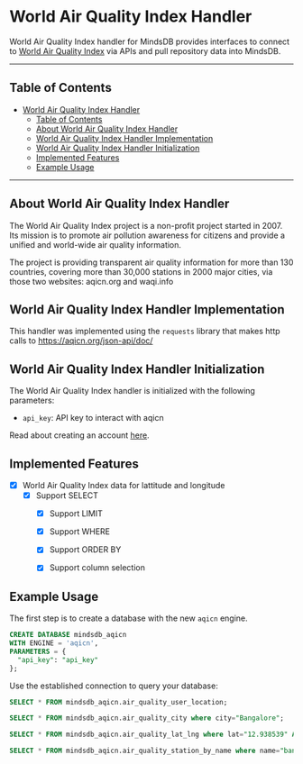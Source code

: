 # World Air Quality Index Handler

World Air Quality Index handler for MindsDB provides interfaces to connect to [World Air Quality Index](https://aqicn.org) via APIs and pull repository data into MindsDB.

---

## Table of Contents

- [World Air Quality Index Handler](#world-air-quality-index-handler)
  - [Table of Contents](#table-of-contents)
  - [About World Air Quality Index Handler](#about-world-air-quality-index-handler)
  - [World Air Quality Index Handler Implementation](#world-air-quality-index-handler-implementation)
  - [World Air Quality Index Handler Initialization](#world-air-quality-index-handler-initialization)
  - [Implemented Features](#implemented-features)
  - [Example Usage](#example-usage)

---

## About World Air Quality Index Handler

The World Air Quality Index project is a non-profit project started in 2007. Its mission is to promote air pollution awareness for citizens and provide a unified and world-wide air quality information.

The project is providing transparent air quality information for more than 130 countries, covering more than 30,000 stations in 2000 major cities, via those two websites: aqicn.org and waqi.info


## World Air Quality Index Handler Implementation

This handler was implemented using the `requests` library that makes http calls to https://aqicn.org/json-api/doc/

## World Air Quality Index Handler Initialization

The World Air Quality Index handler is initialized with the following parameters:

- `api_key`: API key to interact with aqicn

Read about creating an account [here](https://aqicn.org/api/).

## Implemented Features

- [x] World Air Quality Index data for lattitude and longitude
  - [x] Support SELECT
    - [x] Support LIMIT
    - [x] Support WHERE
    - [x] Support ORDER BY
    - [x] Support column selection


## Example Usage

The first step is to create a database with the new `aqicn` engine. 

~~~~sql
CREATE DATABASE mindsdb_aqicn
WITH ENGINE = 'aqicn',
PARAMETERS = {
  "api_key": "api_key"
};
~~~~

Use the established connection to query your database:

~~~~sql
SELECT * FROM mindsdb_aqicn.air_quality_user_location;
~~~~

~~~~sql
SELECT * FROM mindsdb_aqicn.air_quality_city where city="Bangalore";
~~~~

~~~~sql
SELECT * FROM mindsdb_aqicn.air_quality_lat_lng where lat="12.938539" AND lng="77.5901";
~~~~

~~~~sql
SELECT * FROM mindsdb_aqicn.air_quality_station_by_name where name="bangalore";
~~~~

